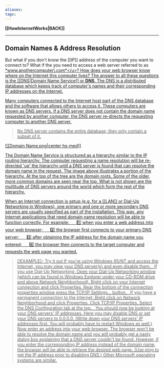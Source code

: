 ```yaml
---
aliases:
tags:
---
```

**[[HowInternetWorks|BACK]]**

---
## Domain Names & Address Resolution
But what if you don't know the [[IP]] address of the computer you want to connect to? What if the you need to access a web server referred to as <u>*www.anothercomputer\.com*</u>? How does your web browser know where on the Internet this computer lives? The answer to all these questions is the [[DNS|Domain Name Service]] or **DNS**. The DNS is a distributed database which keeps track of computer's names and their corresponding IP addresses on the Internet.

Many computers connected to the Internet host part of the DNS database and the software that allows others to access it. These computers are known as DNS servers. If a DNS server does not contain the domain name requested by another computer, the DNS server re-directs the requesting computer to another DNS server.
> No DNS server contains the entire database; they only contain a subset of it.

![[Domain Name.png|center hs-med]]

The Domain Name Service is structured as a hierarchy similar to the IP routing hierarchy. The computer requesting a name resolution will be re-directed 'up' the hierarchy until a DNS server is found that can resolve the domain name in the request. The image above illustrates a portion of the hierarchy. At the top of the tree are the domain roots. Some of the older, more common domains are seen near the top. What is not shown are the multitude of DNS servers around the world which form the rest of the hierarchy.

When an Internet connection is setup (e.g. for a [[LAN]] or Dial-Up Networking in Windows), one primary and one or more secondary DNS servers are usually specified as part of the installation. This way, any Internet applications that need domain name resolution will be able to function correctly. For example:
$\quad$ 1️⃣ when you enter a web address into your web browser;
$\quad$ 2️⃣ the browser first connects to your primary DNS server;
$\quad$ 3️⃣ after obtaining the IP address for the domain name you entered;
$\quad$ 4️⃣ the browser then connects to the target computer and requests the web page you wanted.

>[!EXAMPLE]- Try it out
> If you're using Windows 95/NT and access the Internet, you may view your DNS server(s) and even disable them.
> &nbsp;
> <u>If you use Dial-Up Networking:</u>
> Open your Dial-Up Networking window (which can be found in Windows Explorer under your CD-ROM drive and above Network Neighborhood). Right click on your Internet connection and click Properties. Near the bottom of the connection properties window press the TCP/IP Settings... button.
> &nbsp;
> <u>If you have a permanent connection to the Internet:</u>
> Right click on Network Neighborhood and click Properties. Click TCP/IP Properties. Select the DNS Configuration tab at the top.
> &nbsp;
> You should now be looking at your DNS servers' IP addresses. Here you may disable DNS or set your DNS servers to 0.0.0.0. (Write down your DNS servers' IP addresses first. You will probably have to restart Windows as well.) Now enter an address into your web browser. The browser won't be able to resolve the domain name and you will probably get a nasty dialog box explaining that a DNS server couldn't be found. However, if you enter the corresponding IP address instead of the domain name, the browser will be able to retrieve the desired web page. (Use ping to get the IP address prior to disabling DNS.) Other Microsoft operating systems are similar.